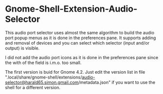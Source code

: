 # Gnome-Shell-Extension-Audio-Selector
This audio port selector uses almost the same algorithm to build the audio port popup menus as it is done in the preferences pane.
It supports adding and removal of devices and you can select which selector (input and/or output) is visible.

I did not add the audio port icons as it is done in the preferences pane since the with of the field is i.m.o. too small.

The first version is buid for Gnome 4.2. Just edit the version list in file ".local/share/gnome-shell/extensions/audio-selector@harald65.simon.gmail.com/metadata.json" if you want to use the shell for a different version.
